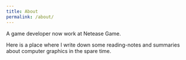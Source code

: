 ```yaml
---
title: About
permalink: /about/
---
```

A game developer now work at Netease Game.

Here is a place where I write down some reading-notes and summaries about computer graphics in the spare time.
